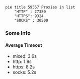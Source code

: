 
```mermaid
pie title 59557 Proxies in list
    "HTTP" : 27380
    "HTTPS": 9324
    "SOCKS" : 30500
```

### Some Info
#### Average Timeout

- mixed: 3.6s
- http: 1.9s
- https: 8.2s
- socks: 5.2s